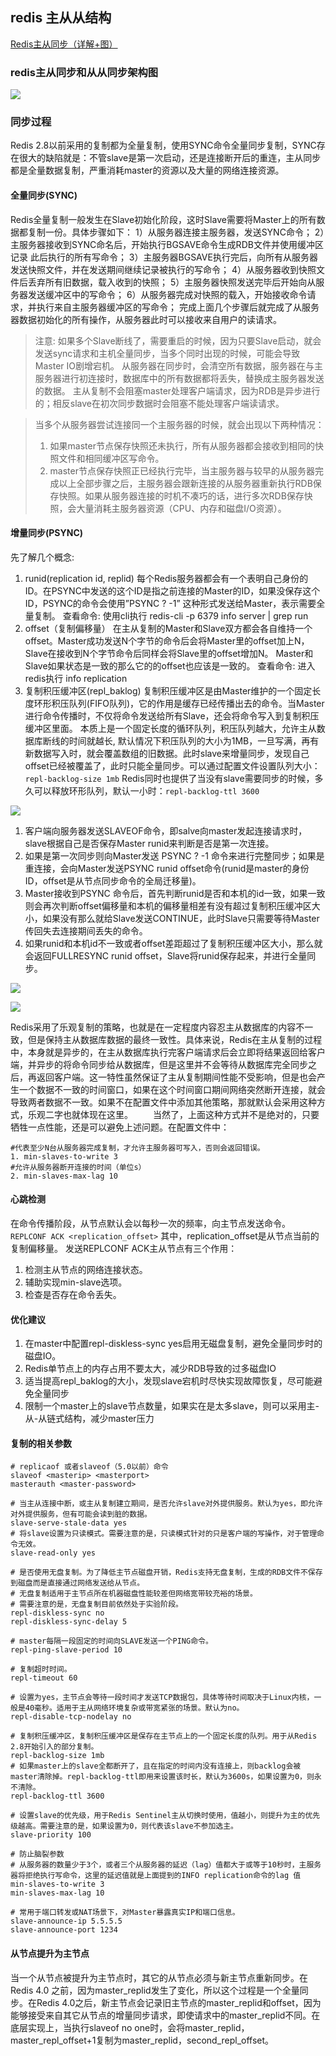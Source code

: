 ## redis 主从从结构
[Redis主从同步（详解+图）](https://blog.csdn.net/qq_45748269/article/details/121622447)
### redis主从同步和从从同步架构图
![](https://img-blog.csdnimg.cn/56e475c04ff648e1bd13c46498ece7fb.png)


### 同步过程
Redis 2.8以前采用的复制都为全量复制，使用SYNC命令全量同步复制，SYNC存在很大的缺陷就是：不管slave是第一次启动，还是连接断开后的重连，主从同步都是全量数据复制，严重消耗master的资源以及大量的网络连接资源。

#### 全量同步(SYNC)
Redis全量复制一般发生在Slave初始化阶段，这时Slave需要将Master上的所有数据都复制一份。具体步骤如下：
1）从服务器连接主服务器，发送SYNC命令；
2）主服务器接收到SYNC命名后，开始执行BGSAVE命令生成RDB文件并使用缓冲区记录 此后执行的所有写命令；
3）主服务器BGSAVE执行完后，向所有从服务器发送快照文件，并在发送期间继续记录被执行的写命令；
4）从服务器收到快照文件后丢弃所有旧数据，载入收到的快照；
5）主服务器快照发送完毕后开始向从服务器发送缓冲区中的写命令；
6）从服务器完成对快照的载入，开始接收命令请求，并执行来自主服务器缓冲区的写命令；
完成上面几个步骤后就完成了从服务器数据初始化的所有操作，从服务器此时可以接收来自用户的读请求。


> 注意: 如果多个Slave断线了，需要重启的时候，因为只要Slave启动，就会发送sync请求和主机全量同步，当多个同时出现的时候，可能会导致Master IO剧增宕机。
从服务器在同步时，会清空所有数据，服务器在与主服务器进行初连接时，数据库中的所有数据都将丢失，替换成主服务器发送的数据。
主从复制不会阻塞master处理客户端请求，因为RDB是异步进行的；相反slave在初次同步数据时会阻塞不能处理客户端读请求。

> 当多个从服务器尝试连接同一个主服务器的时候，就会出现以下两种情况：
> 1.  如果master节点保存快照还未执行，所有从服务器都会接收到相同的快照文件和相同缓冲区写命令。
> 2. master节点保存快照正已经执行完毕，当主服务器与较早的从服务器完成以上全部步骤之后，主服务器会跟新连接的从服务器重新执行RDB保存快照。如果从服务器连接的时机不凑巧的话，进行多次RDB保存快照，会大量消耗主服务器资源（CPU、内存和磁盘I/O资源）。

#### 增量同步(PSYNC)
先了解几个概念:
1. runid(replication id, replid)
    每个Redis服务器都会有一个表明自己身份的ID。在PSYNC中发送的这个ID是指之前连接的Master的ID，如果没保存这个ID，PSYNC的命令会使用”PSYNC ? -1” 这种形式发送给Master，表示需要全量复制。 
查看命令: 使用cli执行 redis-cli -p 6379 info server | grep run
2. offset（复制偏移量）
    在主从复制的Master和Slave双方都会各自维持一个offset。Master成功发送N个字节的命令后会将Master里的offset加上N，Slave在接收到N个字节命令后同样会将Slave里的offset增加N。
Master和Slave如果状态是一致的那么它的的offset也应该是一致的。 
查看命令: 进入redis执行 info replication
3. 复制积压缓冲区(repl_baklog)
    复制积压缓冲区是由Master维护的一个固定长度环形积压队列(FIFO队列)，它的作用是缓存已经传播出去的命令。当Master进行命令传播时，不仅将命令发送给所有Slave，还会将命令写入到复制积压缓冲区里面。
本质上是一个固定长度的循环队列，积压队列越大，允许主从数据库断线的时间就越长,  默认情况下积压队列的大小为1MB，一旦写满，再有新数据写入时，就会覆盖数组的旧数据。此时slave来增量同步，发现自己offset已经被覆盖了，此时只能全量同步。可以通过配置文件设置队列大小：`repl-backlog-size 1mb`
Redis同时也提供了当没有slave需要同步的时候，多久可以释放环形队列，默认一小时：`repl-backlog-ttl 3600`

![](https://img-blog.csdnimg.cn/8fd33fabc5324c338620abd0991150fd.png)

1. 客户端向服务器发送SLAVEOF命令，即salve向master发起连接请求时，slave根据自己是否保存Master runid来判断是否是第一次连接。
2. 如果是第一次同步则向Master发送 PSYNC ? -1 命令来进行完整同步；如果是重连接，会向Master发送PSYNC runid offset命令(runid是master的身份ID，offset是从节点同步命令的全局迁移量)。
3. Master接收到PSYNC 命令后，首先判断runid是否和本机的id一致，如果一致则会再次判断offset偏移量和本机的偏移量相差有没有超过复制积压缓冲区大小，如果没有那么就给Slave发送CONTINUE，此时Slave只需要等待Master传回失去连接期间丢失的命令。
4. 如果runid和本机id不一致或者offset差距超过了复制积压缓冲区大小，那么就会返回FULLRESYNC runid offset，Slave将runid保存起来，并进行全量同步。

![](https://img-blog.csdnimg.cn/46487dd875db448ebda8ae7ed622756a.png)

![](https://img-blog.csdnimg.cn/172828f01a74463c83d015538a203c50.png)


Redis采用了乐观复制的策略，也就是在一定程度内容忍主从数据库的内容不一致，但是保持主从数据库数据的最终一致性。具体来说，Redis在主从复制的过程中，本身就是异步的，在主从数据库执行完客户端请求后会立即将结果返回给客户端，并异步的将命令同步给从数据库，但是这里并不会等待从数据库完全同步之后，再返回客户端。这一特性虽然保证了主从复制期间性能不受影响，但是也会产生一个数据不一致的时间窗口，如果在这个时间窗口期间网络突然断开连接，就会导致两者数据不一致。如果不在配置文件中添加其他策略，那就默认会采用这种方式，乐观二字也就体现在这里。   当然了，上面这种方式并不是绝对的，只要牺牲一点性能，还是可以避免上述问题。在配置文件中：
```
#代表至少N台从服务器完成复制，才允许主服务器可写入，否则会返回错误。
1. min-slaves-to-write 3
#允许从服务器断开连接的时间（单位s）
2. min-slaves-max-lag 10
```

#### 心跳检测
在命令传播阶段，从节点默认会以每秒一次的频率，向主节点发送命令。
`REPLCONF ACK <replication_offset>`
其中，replication_offset是从节点当前的复制偏移量。
发送REPLCONF ACK主从节点有三个作用：
1. 检测主从节点的网络连接状态。
2. 辅助实现min-slave选项。
3. 检查是否存在命令丢失。



#### 优化建议
1. 在master中配置repl-diskless-sync yes启用无磁盘复制，避免全量同步时的磁盘IO。
2. Redis单节点上的内存占用不要太大，减少RDB导致的过多磁盘IO
3. 适当提高repl_baklog的大小，发现slave宕机时尽快实现故障恢复，尽可能避免全量同步
4. 限制一个master上的slave节点数量，如果实在是太多slave，则可以采用主-从-从链式结构，减少master压力

#### 复制的相关参数
```
# replicaof 或者slaveof（5.0以前）命令
slaveof <masterip> <masterport> 
masterauth <master-password>

# 当主从连接中断，或主从复制建立期间，是否允许slave对外提供服务。默认为yes，即允许对外提供服务，但有可能会读到脏的数据。
slave-serve-stale-data yes 
# 将slave设置为只读模式。需要注意的是，只读模式针对的只是客户端的写操作，对于管理命令无效。
slave-read-only yes

# 是否使用无盘复制。为了降低主节点磁盘开销，Redis支持无盘复制，生成的RDB文件不保存到磁盘而是直接通过网络发送给从节点。
# 无盘复制适用于主节点所在机器磁盘性能较差但网络宽带较充裕的场景。
# 需要注意的是，无盘复制目前依然处于实验阶段。
repl-diskless-sync no
repl-diskless-sync-delay 5

# master每隔一段固定的时间向SLAVE发送一个PING命令。
repl-ping-slave-period 10

# 复制超时时间。
repl-timeout 60

# 设置为yes，主节点会等待一段时间才发送TCP数据包，具体等待时间取决于Linux内核，一般是40毫秒。适用于主从网络环境复杂或带宽紧张的场景。默认为no。
repl-disable-tcp-nodelay no

# 复制积压缓冲区，复制积压缓冲区是保存在主节点上的一个固定长度的队列。用于从Redis 2.8开始引入的部分复制。
repl-backlog-size 1mb
# 如果master上的slave全都断开了，且在指定的时间内没有连接上，则backlog会被master清除掉。repl-backlog-ttl即用来设置该时长，默认为3600s，如果设置为0，则永不清除。
repl-backlog-ttl 3600

# 设置slave的优先级，用于Redis Sentinel主从切换时使用，值越小，则提升为主的优先级越高。需要注意的是，如果设置为0，则代表该slave不参加选主。
slave-priority 100

# 防止脑裂参数
# 从服务器的数量少于3个，或者三个从服务器的延迟（lag）值都大于或等于10秒时，主服务器将拒绝执行写命令，这里的延迟值就是上面提到的INFO replication命令的lag 值
min-slaves-to-write 3
min-slaves-max-lag 10

# 常用于端口转发或NAT场景下，对Master暴露真实IP和端口信息。
slave-announce-ip 5.5.5.5
slave-announce-port 1234
```

#### 从节点提升为主节点
当一个从节点被提升为主节点时，其它的从节点必须与新主节点重新同步。在Redis 4.0 之前，因为master_replid发生了变化，所以这个过程是一个全量同步。在Redis 4.0之后，新主节点会记录旧主节点的master_replid和offset，因为能够接受来自其它从节点的增量同步请求，即使请求中的master_replid不同。在底层实现上，当执行slaveof no one时，会将master_replid，master_repl_offset+1复制为master_replid，second_repl_offset。